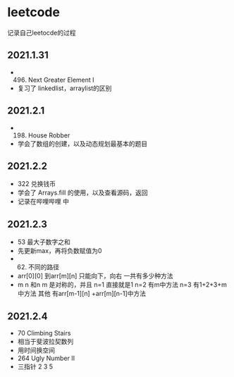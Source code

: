 # leetcode
记录自己leetocde的过程



## 2021.1.31
- 496. Next Greater Element I
- 复习了 linkedlist，arraylist的区别    
## 2021.2.1
- 198. House Robber
- 学会了数组的创建，以及动态规划最基本的题目    
## 2021.2.2 
- 322 兑换钱币
- 学会了 Arrays.fill 的使用，以及查看源码，返回
- 记录在哔哩哔哩 中
## 2021.2.3
- 53 最大子数字之和
- 先更新max，再将负数赋值为0 
- 62. 不同的路径 
- arr[0][0] 到arr[m][n]  只能向下，向右 一共有多少种方法
- m n 和n m 是对称的，并且 n=1 直接就是1 n=2 有m中方法 n=3 有1+2+3+m中方法 其他 有arr[m-1][n] +arr[m][n-1]中方法
## 2021.2.4
- 70 Climbing Stairs 
- 相当于斐波拉契数列  
- 用时间换空间
- 264 Ugly Number II
- 三指针  2 3 5  
